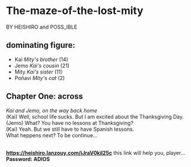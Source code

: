 # The-maze-of-the-lost-mity
BY HEISHIRO and POSS_IBLE<br>

## dominating figure:
- Kai *Mity's brother* (14)<br>
- Jemo *Kai's cousin* (21)<br>
- Mity *Kai's sister* (11)<br>
- Poñavi *Mity's cat* (2)<br>

## Chapter One: **across**
*Kai and Jemo, on the way back home*<br>
(Kai) Well, school life sucks. But I am excited about the Thanksgiving Day.<br>
(Jemo) What? You have no lessons at Thanksgiving?<br>
(Kai) Yeah. But we still have to have Spanish lessons.<br>
What heppens next? To be continue...<br><br>


**https://heishiro.lanzouy.com/iJraV0kil25c** this link will help you, player...<br>
**Password: ADIOS**